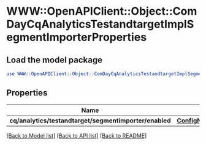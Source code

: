 # WWW::OpenAPIClient::Object::ComDayCqAnalyticsTestandtargetImplSegmentImporterProperties

## Load the model package
```perl
use WWW::OpenAPIClient::Object::ComDayCqAnalyticsTestandtargetImplSegmentImporterProperties;
```

## Properties
Name | Type | Description | Notes
------------ | ------------- | ------------- | -------------
**cq/analytics/testandtarget/segmentimporter/enabled** | [**ConfigNodePropertyBoolean**](ConfigNodePropertyBoolean.md) |  | [optional] 

[[Back to Model list]](../README.md#documentation-for-models) [[Back to API list]](../README.md#documentation-for-api-endpoints) [[Back to README]](../README.md)


